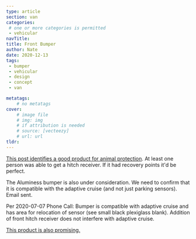 ```yaml
---
type: article
section: van
categories: 
 # one or more categories is permitted
 - vehicular
navTitle: 
title: Front Bumper
author: Nate
date: 2020-12-13
tags:
 - bumper
 - vehicular
 - design
 - concept
 - van

metatags:
	# no metatags
cover: 
	# image file
	# img: img
	# if attribution is needed
	# source: [vecteezy]
	# url: url
tldr:
---
```



[This post identifies a good product for animal protection](https://www.fordtransitusaforum.com/threads/using-brush-guard-from-different-vehicle-on-ford-transit-250.82864/post-1077009).  At least one person was able to get a hitch receiver.  If it had recovery points it'd be perfect.

The Aluminess bumper is also under consideration.  We need to confirm that it is compatible with the adaptive cruise (and not just parking sensors).  Email sent.

Per 2020-07-07 Phone Call:
Bumper is compatible with adaptive cruise and has area for relocation of sensor (see small black plexiglass blank).  Addition of front hitch receiver does not interfere with adaptive cruise.

[This product is also promising.](https://portal.ecb.com.au/products/224176?searchMake=6&searchModel=17&searchCombination=VO+%2805%2F19+to+%29+VAN)